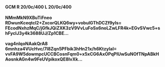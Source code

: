 #### GCM R 20/0c/400 L 20/0c/400
**NMmMkN9XBuTiFneo**<br/>**RDwunKceqtcl2+ZxcorQLKQ6wy+vobuIGThDCZf9yIs=**<br/>**FEcodNxhzMqC/jGfkJQiZXK3zV9VvLuFoSx6noLZwLFR4k+EGvSVwc5+shFyclJ3y4k3688UJ/Zp1CBE...**<br/><br/>
**vag4nIqoNAakQrA8**<br/>**6mnhza4VUcHvc/7l8Zqn5PFbik3hHn21x/h6KtzylaI=**<br/>**vvFA9W5dowmpcUCCBCosnFqm0+x5xCG6AxOPqPlUwSuNOfTNpABkHAosnkAGn4w9FeUVpikoxQE8IvXk...**
